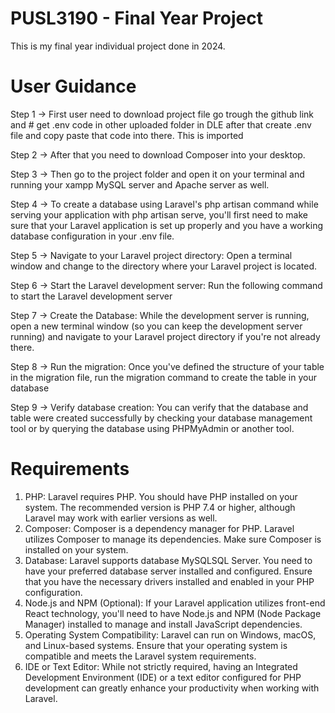 # PUSL3190 - Final Year Project 

This is my final year individual project done in 2024.

# User Guidance
Step 1 -> First user need to download project file go trough the github link and # get .env code in other uploaded folder in DLE after that create .env file and copy paste that code into there. This is imported

Step 2 -> After that you need to download Composer into your desktop.

Step 3 -> Then go to the project folder and open it on your terminal and running your xampp MySQL server and Apache server as well.

Step 4 -> To create a database using Laravel's php artisan command while serving your application with php artisan serve, you'll first need to make sure that your Laravel application is set up properly and you have a working database configuration in your .env file.

Step 5 -> Navigate to your Laravel project directory: Open a terminal window and change to the directory where your Laravel project is located.

Step 6 -> Start the Laravel development server: Run the following command to start the Laravel development server

Step 7 -> Create the Database: While the development server is running, open a new terminal window (so you can keep the development server running) and navigate to your Laravel project directory if you're not already there.

Step 8 -> Run the migration: Once you've defined the structure of your table in the migration file, run the migration command to create the table in your database

Step 9 -> Verify database creation: You can verify that the database and table were created successfully by checking your database management tool or by querying the database using PHPMyAdmin or another tool.



# Requirements

1. PHP: Laravel requires PHP. You should have PHP installed on your system. The recommended version is PHP 7.4 or higher, although Laravel may work with earlier versions as well.
2. Composer: Composer is a dependency manager for PHP. Laravel utilizes Composer to manage its dependencies. Make sure Composer is installed on your system.
3. Database: Laravel supports database MySQLSQL Server. You need to have your preferred database server installed and configured. Ensure that you have the necessary drivers installed and enabled in your PHP configuration.
4. Node.js and NPM (Optional): If your Laravel application utilizes front-end React technology, you'll need to have Node.js and NPM (Node Package Manager) installed to manage and install JavaScript dependencies.
5. Operating System Compatibility: Laravel can run on Windows, macOS, and Linux-based systems. Ensure that your operating system is compatible and meets the Laravel system requirements.
6. IDE or Text Editor: While not strictly required, having an Integrated Development Environment (IDE) or a text editor configured for PHP development can greatly enhance your productivity when working with Laravel.
